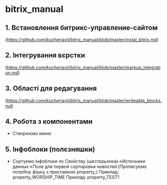 # bitrix_manual

## 1. Встановлення битрикс-управление-сайтом
(https://github.com/kucheriavii/bitrix_manual/blob/master/instal_bitrix.md)
## 2. Інтегрування вєрстки
(https://github.com/kucheriavii/bitrix_manual/blob/master/markup_integration.md)
## 3. Області для редагування
(https://github.com/kucheriavii/bitrix_manual/blob/master/writeable_blocks.md)
## 4. Робота з компонентами
- Створюємо меню
## 5. Інфоблоки (полєзняшки)
- Сортуємо інфоблоки по Свойству
    (шестєрьонка)->Источники данных->Поле для первой сортировки новостей:(Прописуємо потрібну фішку з приставкою property_)
Приклад:  property_WORSHIP_TIME
Приклад:  property_TEST1
